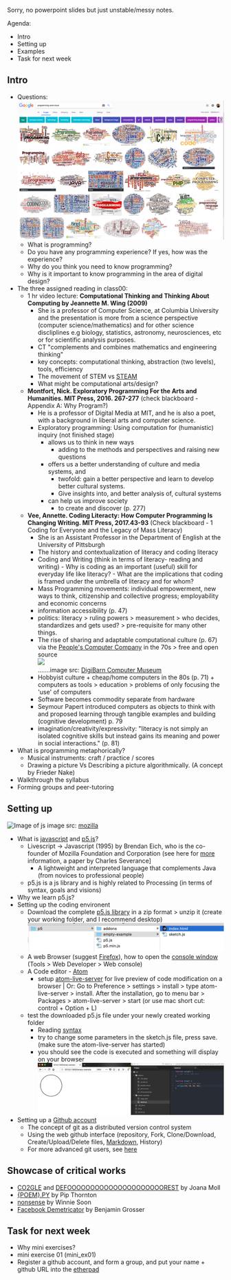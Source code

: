 Sorry, no powerpoint slides but just unstable/messy notes.

Agenda:
- Intro
- Setting up
- Examples
- Task for next week

## Intro
- Questions:
![Image of programming](https://github.com/AUAP/AP2018/blob/master/class01/programming1.png)
    - What is programming? 
    - Do you have any programming experience? If yes, how was the experience? 
    - Why do you think you need to know programming? 
    - Why is it important to know programming in the area of digital design?
- The three assigned reading in class00:
    - 1 hr video lecture: **Computational Thinking and Thinking About Computing by Jeannette M. Wing (2009)**
      - She is a professor of Computer Science, at Columbia University and the presentation is more from a science perspective (computer science/mathematics) and for other science discliplines e.g biology, statistics, astronomy, neurosciences, etc or for scientific analysis purposes.
      - CT "complements and combines mathematics and engineering thinking"
      - key concepts: computational thinking, abstraction (two levels), tools, efficiency
      - The movement of STEM vs [STEAM](https://educationcloset.com/steam/what-is-steam/)
      - What might be computational arts/design? 
    - **Montfort, Nick. Exploratory Programming For the Arts and Humanities. MIT Press, 2016. 267-277** (check blackboard - Appendix A: Why Program?)
        - He is a professor of Digital Media at MIT, and he is also a poet, with a background in liberal arts and computer science. 
        - Exploratory programming: Using computation for (humanistic) inquiry (not finished stage) 
            - allows us to think in new ways 
                - adding to the methods and perspectives and raising new questions
            - offers us a better understanding of culture and media systems, and
                - twofold: gain a better perspective and learn to develop better cultural systems.
                - Give insights into, and better analysis of, cultural systems
            - can help us improve society
                - to create and discover (p. 277)
    - **Vee, Annette. Coding Literacty: How Computer Programming Is Changing Writing. MIT Press, 2017.43-93** (Check blackboard - 1 Coding for Everyone and the Legacy of Mass Literacy)
        - She is an Assistant Professor in the Department of English at the University of Pittsburgh
        - The history and contextualization of literacy and coding literacy
        - Coding and Writing (think in terms of literacy- reading and writing)
                - Why is coding as an important (useful) skill for everyday life like literacy? 
                - What are the implications that coding is framed under the umbrella of literacy and for whom?
        - Mass Programming movements: individual empowerment, new ways to think, citizenship and collective progress; employability and economic concerns
        - information accessibility (p. 47)
        - politics: literacy > ruling powers > measurement > who decides, standardizes and gets used? > pre-requisite for many other things.
        - The rise of sharing and adaptable computational culture (p. 67) via the [People's Computer Company](http://www.digibarn.com/collections/newsletters/peoples-computer/index.html) in the 70s > free and open source
        <br><img src="http://www.digibarn.com/collections/newsletters/peoples-computer/peoples-1972-oct/1972-10-PCC-cover-medium.jpg" width="450"><br>
        .......image src: [DigiBarn Computer Museum](http://www.digibarn.com/collections/newsletters/peoples-computer/peoples-1972-oct/index.html)
        - Hobbyist culture + cheap/home computers in the 80s (p. 71) + computers as tools  > education > problems of only focusing the 'use' of computers
        - Software becomes commodity separate from hardware
        - Seymour Papert introduced computers as objects to think with and proposed learning through tangible examples and building (cognitive development) p. 79
        - imagination/creativity/expressivity: "literacy is not simply an isolated cognitive skills but instead gains its meaning and power in social interactions." (p. 81)
- What is programming metaphorically? 
    - Musical instruments: craft / practice / scores 
    - Drawing a picture Vs Describing a picture algorithmically. (A concept by Frieder Nake) 
- Walkthrough the syllabus 
- Forming groups and peer-tutoring
## Setting up
![Image of js](https://mdn.mozillademos.org/files/13504/execution.png)
image src: [mozilla](https://developer.mozilla.org/en-US/docs/Learn/JavaScript/First_steps/What_is_JavaScript)
- What is [javascript](https://developer.mozilla.org/en-US/docs/Learn/JavaScript/First_steps/What_is_JavaScript) and [p5.js](https://p5js.org/)? 
    - Livescript -> Javascript (1995) by Brendan Eich, who is the co-founder of Mozilla Foundation and Corporation (see here for [more](http://cis.msjc.edu/csis125a/resources/papers-Brendan-Eich-JavaScript-Copyright-IEEE.pdf) information, a paper by Charles Severance] 
        - A lightweight and interpreted language that complements Java (from novices to professional people)
    - p5.js is a js library and is highly related to Processing (in terms of syntax, goals and visions) 
- Why we learn p5.js? 
- Setting up the coding environent
  - Download the complete [p5.js library](https://p5js.org/download/) in a zip format > unzip it (create your working folder, and I recommend desktop)
  ![Image of p5_directory](https://github.com/AUAP/AP2018/blob/master/class01/p5_directory.png)
  - A web Browser (suggest [Firefox](https://www.mozilla.org/en-US/firefox/new/)), how to open the [console window](https://developer.mozilla.org/en-US/docs/Tools/Web_Console/Console_messages) (Tools > Web Developer > Web console)
  - A Code editor - [Atom](https://atom.io/)
    - setup [atom-live-server](https://www.youtube.com/watch?v=0Xy3yDDY4IE) for live preview of code modification on a browser | Or: Go to Preference > settings > install > type atom-live-server > install. After the installation, go to menu bar > Packages > atom-live-server > start (or use mac short cut: control + Option + L)
  - test the downloaded p5.js file under your newly created working folder
    - Reading [syntax](https://p5js.org/reference/)
    - try to change some parameters in the sketch.js file, press save. (make sure the atom-live-server has started)
    - you should see the code is executed and something will display on your browser
    ![First program](https://github.com/AUAP/AP2018/blob/master/class01/firstprogram.png)
 - Setting up a [Github account](http://www.github.com)
    - The concept of git as a distributed version control system
    - Using the web github interface (repository, Fork, Clone/Download, Create/Upload/Delete files, [Markdown](https://guides.github.com/features/mastering-markdown/), History)
    - For more advanced git users, see [here](https://github.com/AUAP/AP2018/blob/master/gitRef.md) 
    
## Showcase of critical works
- [CO2GLE](http://www.janavirgin.com/CO2/CO2GLE_about.html) and [DEFOOOOOOOOOOOOOOOOOOOOOREST](http://www.janavirgin.com/CO2/DEFOOOOOOOOOOOOOOOOOOOOOREST_about.html) by Joana Moll 
- [{POEM}.PY](https://linguisticgeographies.com/2016/06/12/poem-py-a-critique-of-linguistic-capitalism/) by Pip Thornton
- [nonsense](http://siusoon.net/?p=17) by Winnie Soon
- [Facebook Demetricator](http://bengrosser.com/projects/facebook-demetricator/) by Benjamin Grosser
## Task for next week
- Why mini exercises?
- mini exercise 01 (mini_ex01)
- Register a github account, and form a group, and put your name + github URL into the [etherpad](https://etherpad.net/p/ap2018)

